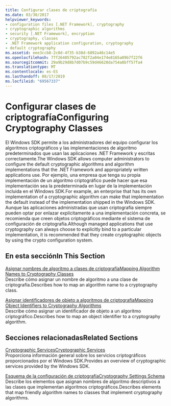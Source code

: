 ```yaml
---
title: Configurar clases de criptografía
ms.date: 03/30/2017
helpviewer_keywords:
- configuration files [.NET Framework], cryptography
- cryptographic algorithms
- security [.NET Framework], encryption
- cryptography, classes
- .NET Framework application configuration, cryptography
- default cryptography
ms.assetid: eee3ccb8-2c0d-4f35-b38d-6892a46c14e5
ms.openlocfilehash: 77f26405792ac782f2a04e174e8165a09b7f22f6
ms.sourcegitcommit: 29a9b29d8b7d07b9c59d46628da754a8bff57fa4
ms.translationtype: MT
ms.contentlocale: es-ES
ms.lasthandoff: 08/17/2019
ms.locfileid: "69567337"
---
```

# <a name="configuring-cryptography-classes"></a><span data-ttu-id="9567a-102">Configurar clases de criptografía</span><span class="sxs-lookup"><span data-stu-id="9567a-102">Configuring Cryptography Classes</span></span>
<span data-ttu-id="9567a-103">El Windows SDK permite a los administradores del equipo configurar los algoritmos criptográficos y las implementaciones de algoritmo predeterminados que usan las aplicaciones .NET Framework y escritas correctamente.</span><span class="sxs-lookup"><span data-stu-id="9567a-103">The Windows SDK allows computer administrators to configure the default cryptographic algorithms and algorithm implementations that the .NET Framework and appropriately written applications use.</span></span>  <span data-ttu-id="9567a-104">Por ejemplo, una empresa que tenga su propia implementación de un algoritmo criptográfico puede hacer que esa implementación sea la predeterminada en lugar de la implementación incluida en el Windows SDK.</span><span class="sxs-lookup"><span data-stu-id="9567a-104">For example, an enterprise that has its own implementation of a cryptographic algorithm can make that implementation the default instead of the implementation shipped in the Windows SDK.</span></span> <span data-ttu-id="9567a-105">Aunque las aplicaciones administradas que usan criptografía siempre pueden optar por enlazar explícitamente a una implementación concreta, se recomienda que creen objetos criptográficos mediante el sistema de configuración de criptografía.</span><span class="sxs-lookup"><span data-stu-id="9567a-105">Although managed applications that use cryptography can always choose to explicitly bind to a particular implementation, it is recommended that they create cryptographic objects by using the crypto configuration system.</span></span>  
  
## <a name="in-this-section"></a><span data-ttu-id="9567a-106">En esta sección</span><span class="sxs-lookup"><span data-stu-id="9567a-106">In This Section</span></span>  
 [<span data-ttu-id="9567a-107">Asignar nombres de algoritmo a clases de criptografía</span><span class="sxs-lookup"><span data-stu-id="9567a-107">Mapping Algorithm Names to Cryptography Classes</span></span>](../../../docs/framework/configure-apps/map-algorithm-names-to-cryptography-classes.md)  
 <span data-ttu-id="9567a-108">Describe cómo asignar un nombre de algoritmo a una clase de criptografía.</span><span class="sxs-lookup"><span data-stu-id="9567a-108">Describes how to map an algorithm name to a cryptography class.</span></span>  
  
 [<span data-ttu-id="9567a-109">Asignar identificadores de objeto a algoritmos de criptografía</span><span class="sxs-lookup"><span data-stu-id="9567a-109">Mapping Object Identifiers to Cryptography Algorithms</span></span>](../../../docs/framework/configure-apps/map-object-identifiers-to-cryptography-algorithms.md)  
 <span data-ttu-id="9567a-110">Describe cómo asignar un identificador de objeto a un algoritmo criptográfico.</span><span class="sxs-lookup"><span data-stu-id="9567a-110">Describes how to map an object identifier to a cryptography algorithm.</span></span>  
  
## <a name="related-sections"></a><span data-ttu-id="9567a-111">Secciones relacionadas</span><span class="sxs-lookup"><span data-stu-id="9567a-111">Related Sections</span></span>  
 [<span data-ttu-id="9567a-112">Cryptographic Services</span><span class="sxs-lookup"><span data-stu-id="9567a-112">Cryptographic Services</span></span>](../../../docs/standard/security/cryptographic-services.md)  
 <span data-ttu-id="9567a-113">Proporciona información general sobre los servicios criptográficos proporcionados por el Windows SDK.</span><span class="sxs-lookup"><span data-stu-id="9567a-113">Provides an overview of cryptographic services provided by the Windows SDK.</span></span>  
  
 [<span data-ttu-id="9567a-114">Esquema de la configuración de criptografía</span><span class="sxs-lookup"><span data-stu-id="9567a-114">Cryptography Settings Schema</span></span>](../../../docs/framework/configure-apps/file-schema/cryptography/index.md)  
 <span data-ttu-id="9567a-115">Describe los elementos que asignan nombres de algoritmo descriptivos a las clases que implementan algoritmos criptográficos.</span><span class="sxs-lookup"><span data-stu-id="9567a-115">Describes elements that map friendly algorithm names to classes that implement cryptography algorithms.</span></span>
